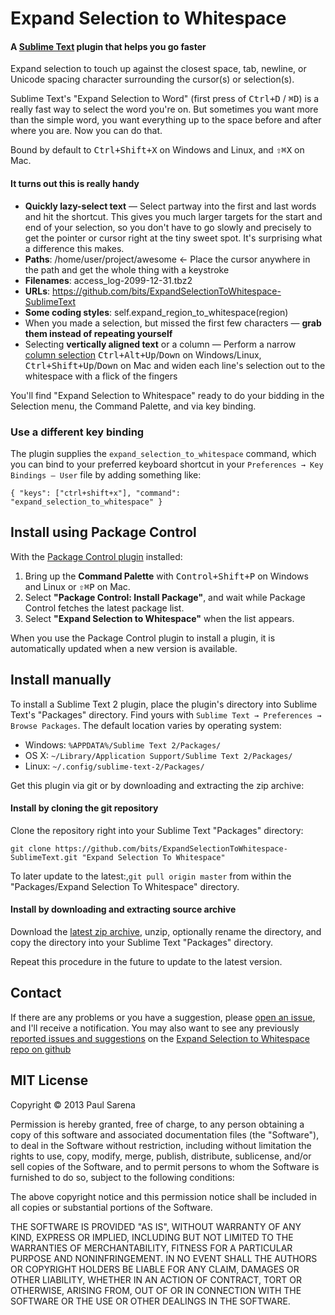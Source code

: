 Expand Selection to Whitespace
==============================

#### A [Sublime Text](http://www.sublimetext.com/) plugin that helps you go faster

Expand selection to touch up against the closest space, tab, newline, or Unicode spacing character surrounding the cursor(s) or selection(s).

Sublime Text's "Expand Selection to Word" (first press of <kbd>Ctrl+D</kbd> / <kbd>⌘D</kbd>) is a really fast way to select the word you're on.  But sometimes you want more than the simple word, you want everything up to the space before and after where you are.  Now you can do that.

Bound by default to <kbd>Ctrl+Shift+X</kbd> on Windows and Linux, and <kbd>⇧⌘X</kbd> on Mac. 

#### It turns out this is really handy

* **Quickly lazy-select text** — Select partway into the first and last words and hit the shortcut.  This gives you much larger targets for the start and end of your selection, so you don't have to go slowly and precisely to get the pointer or cursor right at the tiny sweet spot.  It's surprising what a difference this makes.
* **Paths**: /home/user/project/awesome ← Place the cursor anywhere in the path and get the whole thing with a keystroke
* **Filenames**: access_log-2099-12-31.tbz2
* **URLs**: https://github.com/bits/ExpandSelectionToWhitespace-SublimeText
* **Some coding styles**: self.expand\_region\_to\_whitespace(region)
* When you made a selection, but missed the first few characters — **grab them instead of repeating yourself**
* Selecting **vertically aligned text** or a column — Perform a narrow [column selection](http://www.sublimetext.com/docs/2/column_selection.html) <kbd>Ctrl+Alt+Up</kbd>/<kbd>Down</kbd> on Windows/Linux, <kbd>Ctrl+Shift+Up</kbd>/<kbd>Down</kbd> on Mac and widen each line's selection out to the whitespace with a flick of the fingers

You'll find "Expand Selection to Whitespace" ready to do your bidding in the Selection menu, the Command Palette, and via key binding.

### Use a different key binding

The plugin supplies the `expand_selection_to_whitespace` command, which you can bind to your preferred keyboard shortcut in your `Preferences → Key Bindings – User` file by adding something like:

	{ "keys": ["ctrl+shift+x"], "command": "expand_selection_to_whitespace" }



Install using Package Control
-------------------------------------------

With the [Package Control plugin](http://wbond.net/sublime_packages/package_control) installed:

1. Bring up the **Command Palette** with <kbd>Control+Shift+P</kbd> on Windows and Linux or <kbd>⇧⌘P</kbd> on Mac.
2. Select **"Package Control: Install Package"**, and wait while Package Control fetches the latest package list.
3. Select **"Expand Selection to Whitespace"** when the list appears.

When you use the Package Control plugin to install a plugin, it is automatically updated when a new version is available.


Install manually
----------------

To install a Sublime Text 2 plugin, place the plugin's directory into Sublime Text's "Packages" directory.  Find yours with `Sublime Text → Preferences → Browse Packages`.  The default location varies by operating system:

* Windows: `%APPDATA%/Sublime Text 2/Packages/`
* OS X: `~/Library/Application Support/Sublime Text 2/Packages/`
* Linux: `~/.config/sublime-text-2/Packages/`

Get this plugin via git or by downloading and extracting the zip archive:

#### Install by cloning the git repository
Clone the repository right into your Sublime Text "Packages" directory:

 	git clone https://github.com/bits/ExpandSelectionToWhitespace-SublimeText.git "Expand Selection To Whitespace"

To later update to the latest:,`git pull origin master` from within the "Packages/Expand Selection To Whitespace" directory.

#### Install by downloading and extracting source archive
Download the [latest zip archive](https://github.com/bits/ExpandSelectionToWhitespace-SublimeText/archive/master.zip), unzip, optionally rename the directory, and copy the directory into your Sublime Text "Packages" directory.

Repeat this procedure in the future to update to the latest version.


Contact
-------

If there are any problems or you have a suggestion, please [open an issue](https://github.com/bits/ExpandSelectionToWhitespace-SublimeText/issues/new), and I'll receive a notification.  You may also want to see any previously [reported issues and suggestions](https://github.com/bits/ExpandSelectionToWhitespace-SublimeText/issues) on the [Expand Selection to Whitespace repo on github](https://github.com/bits/ExpandSelectionToWhitespace-SublimeText)



MIT License
-----------

Copyright © 2013 Paul Sarena

Permission is hereby granted, free of charge, to any person obtaining a copy of this software and associated documentation files (the "Software"), to deal in the Software without restriction, including without limitation the rights to use, copy, modify, merge, publish, distribute, sublicense, and/or sell copies of the Software, and to permit persons to whom the Software is furnished to do so, subject to the following conditions:

The above copyright notice and this permission notice shall be included in all copies or substantial portions of the Software.

THE SOFTWARE IS PROVIDED "AS IS", WITHOUT WARRANTY OF ANY KIND, EXPRESS OR IMPLIED, INCLUDING BUT NOT LIMITED TO THE WARRANTIES OF MERCHANTABILITY, FITNESS FOR A PARTICULAR PURPOSE AND NONINFRINGEMENT. IN NO EVENT SHALL THE AUTHORS OR COPYRIGHT HOLDERS BE LIABLE FOR ANY CLAIM, DAMAGES OR OTHER LIABILITY, WHETHER IN AN ACTION OF CONTRACT, TORT OR OTHERWISE, ARISING FROM, OUT OF OR IN CONNECTION WITH THE SOFTWARE OR THE USE OR OTHER DEALINGS IN THE SOFTWARE.
